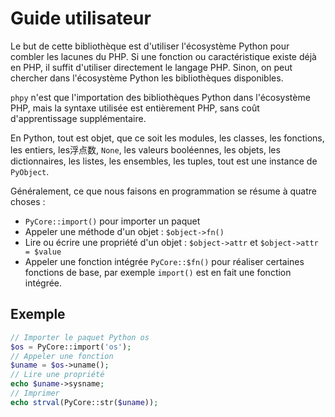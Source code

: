 # Guide utilisateur

Le but de cette bibliothèque est d'utiliser l'écosystème Python pour combler les lacunes du PHP. Si une fonction ou caractéristique existe déjà en PHP, il suffit d'utiliser directement le langage PHP. Sinon, on peut chercher dans l'écosystème Python les bibliothèques disponibles.

`phpy` n'est que l'importation des bibliothèques Python dans l'écosystème PHP, mais la syntaxe utilisée est entièrement PHP, sans coût d'apprentissage supplémentaire.

En Python, tout est objet, que ce soit les modules, les classes, les fonctions, les entiers, les浮点数, `None`, les valeurs booléennes, les objets, les dictionnaires, les listes, les ensembles, les tuples, tout est une instance de `PyObject`.

Généralement, ce que nous faisons en programmation se résume à quatre choses :

- `PyCore::import()` pour importer un paquet
- Appeler une méthode d'un objet : `$object->fn()`
- Lire ou écrire une propriété d'un objet : `$object->attr` et `$object->attr = $value`
- Appeler une fonction intégrée `PyCore::$fn()` pour réaliser certaines fonctions de base, par exemple `import()` est en fait une fonction intégrée.

## Exemple

```php
// Importer le paquet Python os
$os = PyCore::import('os');
// Appeler une fonction
$uname = $os->uname();
// Lire une propriété
echo $uname->sysname; 
// Imprimer
echo strval(PyCore::str($uname));
```

